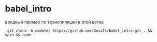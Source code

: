 # babel_intro
вводный пример по транспиляции
в этой ветке 

``` git clone -b modules https://github.com/GossJS/babel_intro.git . && yarn && node .```
